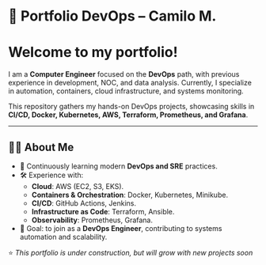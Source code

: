 # 🚀 Portfolio DevOps – Camilo M.

# Welcome to my portfolio!  
I am a **Computer Engineer** focused on the **DevOps** path, with previous experience in development, NOC, and data analysis. Currently, I specialize in automation, containers, cloud infrastructure, and systems monitoring.  

This repository gathers my hands-on DevOps projects, showcasing skills in **CI/CD, Docker, Kubernetes, AWS, Terraform, Prometheus, and Grafana**.  

---

## 🧑‍💻 About Me  
- 🌱 Continuously learning modern **DevOps and SRE** practices.  
- 🛠️ Experience with:  
  - **Cloud**: AWS (EC2, S3, EKS).  
  - **Containers & Orchestration**: Docker, Kubernetes, Minikube.  
  - **CI/CD**: GitHub Actions, Jenkins.  
  - **Infrastructure as Code**: Terraform, Ansible.  
  - **Observability**: Prometheus, Grafana.  
- 🎯 Goal: to join as a **DevOps Engineer**, contributing to systems automation and scalability.  


⭐ *This portfolio is under construction, but will grow with new projects soon*